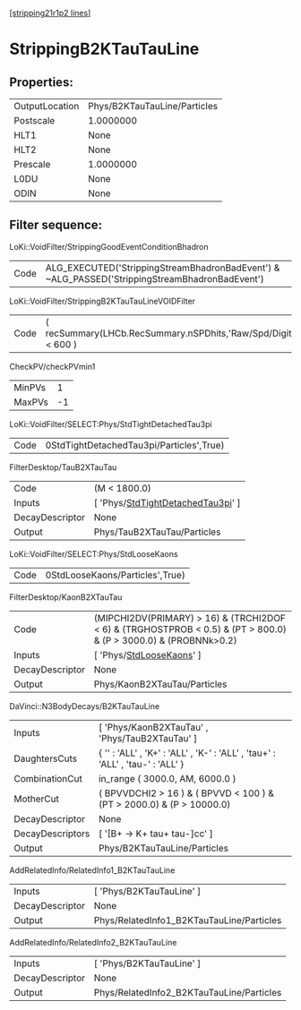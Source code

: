 [[stripping21r1p2 lines]](./stripping21r1p2-index)

# StrippingB2KTauTauLine

## Properties:

|                |                              |
|----------------|------------------------------|
| OutputLocation | Phys/B2KTauTauLine/Particles |
| Postscale      | 1.0000000                    |
| HLT1           | None                         |
| HLT2           | None                         |
| Prescale       | 1.0000000                    |
| L0DU           | None                         |
| ODIN           | None                         |

## Filter sequence:

LoKi::VoidFilter/StrippingGoodEventConditionBhadron

|      |                                                                                                |
|------|------------------------------------------------------------------------------------------------|
| Code | ALG_EXECUTED('StrippingStreamBhadronBadEvent') & ~ALG_PASSED('StrippingStreamBhadronBadEvent') |

LoKi::VoidFilter/StrippingB2KTauTauLineVOIDFilter

|      |                                                                  |
|------|------------------------------------------------------------------|
| Code | ( recSummary(LHCb.RecSummary.nSPDhits,'Raw/Spd/Digits') \< 600 ) |

CheckPV/checkPVmin1

|        |     |
|--------|-----|
| MinPVs | 1   |
| MaxPVs | -1  |

LoKi::VoidFilter/SELECT:Phys/StdTightDetachedTau3pi

|      |                                          |
|------|------------------------------------------|
| Code | 0StdTightDetachedTau3pi/Particles',True) |

FilterDesktop/TauB2XTauTau

|                 |                                                                                                 |
|-----------------|-------------------------------------------------------------------------------------------------|
| Code            | (M \< 1800.0)                                                                                   |
| Inputs          | [ 'Phys/[StdTightDetachedTau3pi](./stripping21r1p2-commonparticles-stdtightdetachedtau3pi)' ] |
| DecayDescriptor | None                                                                                            |
| Output          | Phys/TauB2XTauTau/Particles                                                                     |

LoKi::VoidFilter/SELECT:Phys/StdLooseKaons

|      |                                 |
|------|---------------------------------|
| Code | 0StdLooseKaons/Particles',True) |

FilterDesktop/KaonB2XTauTau

|                 |                                                                                                                       |
|-----------------|-----------------------------------------------------------------------------------------------------------------------|
| Code            | (MIPCHI2DV(PRIMARY) \> 16) & (TRCHI2DOF \< 6) & (TRGHOSTPROB \< 0.5) & (PT \> 800.0) & (P \> 3000.0) & (PROBNNk\>0.2) |
| Inputs          | [ 'Phys/[StdLooseKaons](./stripping21r1p2-commonparticles-stdloosekaons)' ]                                         |
| DecayDescriptor | None                                                                                                                  |
| Output          | Phys/KaonB2XTauTau/Particles                                                                                          |

DaVinci::N3BodyDecays/B2KTauTauLine

|                  |                                                                                |
|------------------|--------------------------------------------------------------------------------|
| Inputs           | [ 'Phys/KaonB2XTauTau' , 'Phys/TauB2XTauTau' ]                               |
| DaughtersCuts    | { '' : 'ALL' , 'K+' : 'ALL' , 'K-' : 'ALL' , 'tau+' : 'ALL' , 'tau-' : 'ALL' } |
| CombinationCut   | in_range ( 3000.0, AM, 6000.0 )                                                |
| MotherCut        | ( BPVVDCHI2 \> 16 ) & ( BPVVD \< 100 ) & (PT \> 2000.0) & (P \> 10000.0)       |
| DecayDescriptor  | None                                                                           |
| DecayDescriptors | [ '[B+ -\> K+ tau+ tau-]cc' ]                                              |
| Output           | Phys/B2KTauTauLine/Particles                                                   |

AddRelatedInfo/RelatedInfo1_B2KTauTauLine

|                 |                                           |
|-----------------|-------------------------------------------|
| Inputs          | [ 'Phys/B2KTauTauLine' ]                |
| DecayDescriptor | None                                      |
| Output          | Phys/RelatedInfo1_B2KTauTauLine/Particles |

AddRelatedInfo/RelatedInfo2_B2KTauTauLine

|                 |                                           |
|-----------------|-------------------------------------------|
| Inputs          | [ 'Phys/B2KTauTauLine' ]                |
| DecayDescriptor | None                                      |
| Output          | Phys/RelatedInfo2_B2KTauTauLine/Particles |
